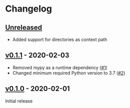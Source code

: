 # Changelog

## [Unreleased]

- Added support for directories as context path

## [v0.1.1] - 2020-02-03

- Removed mypy as a runtime dependency ([#1](https://github.com/westphahl/konverter/issues/1))
- Changed minimum required Python version to 3.7 ([#2](https://github.com/westphahl/konverter/issues/2))

## [v0.1.0] - 2020-02-01

Initial release

[unreleased]: https://github.com/westphahl/konverter/compare/v0.1.1...HEAD
[v0.1.1]: https://github.com/westphahl/konverter/compare/v0.1.0...v0.1.1
[v0.1.0]: https://github.com/westphahl/konverter/releases/tag/v0.1.0
